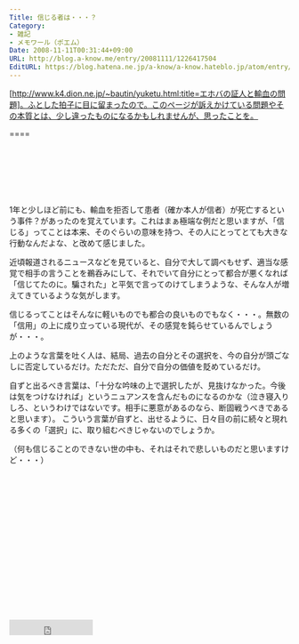 ```yaml
---
Title: 信じる者は・・・？
Category:
- 雑記
- メモワール（ポエム）
Date: 2008-11-11T00:31:44+09:00
URL: http://blog.a-know.me/entry/20081111/1226417504
EditURL: https://blog.hatena.ne.jp/a-know/a-know.hateblo.jp/atom/entry/12921228815727980170
---
```


[http://www.k4.dion.ne.jp/~bautin/yuketu.html:title=エホバの証人と輸血の問題]。ふとした拍子に目に留まったので。このページが訴えかけている問題やその本質とは、少し違ったものになるかもしれませんが、思ったことを。

====

<script async src="//pagead2.googlesyndication.com/pagead/js/adsbygoogle.js"></script>
<!-- article-top -->
<ins class="adsbygoogle"
     style="display:inline-block;width:728px;height:90px"
     data-ad-client="ca-pub-3463034538369189"
     data-ad-slot="8367620130"></ins>
<script>
(adsbygoogle = window.adsbygoogle || []).push({});
</script>


1年と少しほど前にも、輸血を拒否して患者（確か本人が信者）が死亡するという事件？があったのを覚えています。これはまぁ極端な例だと思いますが、「信じる」ってことは本来、そのぐらいの意味を持つ、その人にとってとても大きな行動なんだよな、と改めて感じました。 


近頃報道されるニュースなどを見ていると、自分で大して調べもせず、適当な感覚で相手の言うことを鵜呑みにして、それでいて自分にとって都合が悪くなれば「信じてたのに。騙された」と平気で言ってのけてしまうような、そんな人が増えてきているような気がします。 

信じるってことはそんなに軽いものでも都合の良いものでもなく・・・。無数の「信用」の上に成り立っている現代が、その感覚を鈍らせているんでしょうが・・・。 


上のような言葉を吐く人は、結局、過去の自分とその選択を、今の自分が頭ごなしに否定しているだけ。ただただ、自分で自分の価値を貶めているだけ。 

自ずと出るべき言葉は、「十分な吟味の上で選択したが、見抜けなかった。今後は気をつけなければ」というニュアンスを含んだものになるのかな（泣き寝入りしろ、というわけではないです。相手に悪意があるのなら、断固戦うべきであると思います）。 こういう言葉が自ずと、出せるように、日々目の前に続々と現れる多くの「選択」に、取り組むべきじゃないのでしょうか。 


（何も信じることのできない世の中も、それはそれで悲しいものだと思いますけど・・・）


<script async src="//pagead2.googlesyndication.com/pagead/js/adsbygoogle.js"></script>
<!-- article-bottom2 -->
<ins class="adsbygoogle"
     style="display:inline-block;width:300px;height:250px"
     data-ad-client="ca-pub-3463034538369189"
     data-ad-slot="5274552934"></ins>
<script>
(adsbygoogle = window.adsbygoogle || []).push({});
</script>


<iframe src="http://blog.hatena.ne.jp/a-know/a-know.hateblo.jp/subscribe/iframe" allowtransparency="true" frameborder="0" scrolling="no" width="150" height="28"></iframe>

